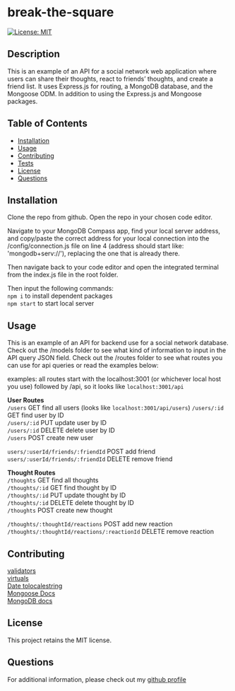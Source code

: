 
  # break-the-square
  [![License: MIT](https://img.shields.io/badge/License-MIT-yellow.svg)](https://opensource.org/licenses/MIT)

  ## Description
  This is an example of an API for a social network web application where users can share their thoughts, react to friends’ thoughts, and create a friend list. It uses Express.js for routing, a MongoDB database, and the Mongoose ODM. In addition to using the Express.js and Mongoose packages.

  ## Table of Contents
  - [Installation](#installation)
  - [Usage](#usage)
  - [Contributing](#contributing)
  - [Tests](#tests)
  - [License](#license)
  - [Questions](#questions)

  ## Installation
  Clone the repo from github. Open the repo in your chosen code editor.
  
  Navigate to your MongoDB Compass app, find your local server address, and copy/paste the correct address for your local connection into the /config/connection.js file on line 4 (address should start like: 'mongodb+serv://'), replacing the one that is already there.  

  Then navigate back to your code editor and open the integrated terminal from the index.js file in the root folder.  

  Then input the following commands:  
  `npm i` to install dependent packages  
  `npm start` to start local server
  
  ## Usage
  This is an example of an API for backend use for a social network database.  Check out the /models folder to see what kind of information to input in the API query JSON field.  Check out the /routes folder to see what routes you can use for api queries or read the examples below:  

  examples:  all routes start with the localhost:3001 (or whichever local host you use)  followed by /api, so it looks like `localhost:3001/api`  
  
  **User Routes**   
  `/users` GET find all users (looks like `localhost:3001/api/users`)
  `/users/:id` GET find user by ID  
  `/users/:id` PUT update user by ID  
  `/users/:id` DELETE delete user by ID  
  `/users` POST create new user  

  `users/:userId/friends/:friendId` POST add friend  
  `users/:userId/friends/:friendId` DELETE remove friend  

  **Thought Routes**  
  `/thoughts` GET find all thoughts  
  `/thoughts/:id` GET find thought by ID  
  `/thoughts/:id` PUT update thought by ID  
  `/thoughts/:id` DELETE delete thought by ID  
  `/thoughts` POST create new thought  

  `/thoughts/:thoughtId/reactions` POST add new reaction  
  `/thoughts/:thoughtId/reactions/:reactionId` DELETE remove reaction  

  
  ## Contributing
  [validators](https://mongoosejs.com/docs/tutorials/dates.html)  
  [virtuals](https://mongoosejs.com/docs/api/schema.html#Schema.prototype.virtual())  
  [Date tolocalestring](https://developer.mozilla.org/en-US/docs/Web/JavaScript/ReferenceGlobal_Objects/Date/toLocaleString)  
  [Mongoose Docs](https://mongoosejs.com/docs/guide.html)  
  [MongoDB docs](https://www.mongodb.com/docs/manual/reference/)


  ## License
  This project retains the MIT license.

  ## Questions
  For additional information, please check out my [github profile](github.com/js-Quest)

  